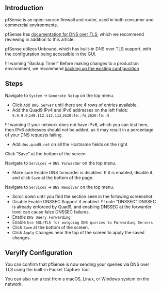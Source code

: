 ## Introduction

pfSense is an open-source firewall and router, used in both consumer and commercial environments.

pfSense has [documentation for DNS over TLS](https://docs.netgate.com/pfsense/en/latest/recipes/dns-over-tls.html), which we recommend reviewing in addition to this article.

pfSense utilizes Unbound, which has built-in DNS over TLS support, with the configuration being accessible in the GUI.

!!! warning "Backup Time!"
    Before making changes to a production environment, we recommend [backing up the existing configuration](https://docs.netgate.com/pfsense/en/latest/backup/configuration.html)

## Steps

Navigate to `System` -> `Generate Setup` on the top menu.

* Click `Add DNS Server` until there are 4 rows of entries available.
* Add the Quad9 IPv4 and IPv6 addresses on the left fields:
`9.9.9.9`,`149.112.112.112`,`2620:fe::fe`,`2620:fe::9`

!!! warning
    If your network does not have IPv6, which you can test here, then IPv6 addresses should not be added, as it may result in a percentage of your DNS requests failing.

* Add `dns.quad9.net` on all the Hostname fields on the right.

Click "Save" at the bottom of the screen.

Navigate to `Services` -> `DNS Forwarder` on the top menu.
* Make sure Enable DNS forwarder is disabled. If it is enabled, disable it, and click `Save` at the bottom of the page.

Navigate to `Services` -> `DNS Resolver` on the top menu.

* Scroll down until you find the section seen in the following screenshot.
* Disable Enable DNSSEC Support if enabled.
!!! note "DNSSEC"
    DNSSEC is already enforced by Quad9, and enabling DNSSEC at the forwarder level can cause false DNSSEC failures.
* Enable `DNS Query Forwarding`
* Enable `Use SSL/TLS for outgoing DNS queries to Forwarding Servers`
* Click `Save` at the bottom of the screen.
* Click `Apply` Changes near the top of the screen to apply the saved changes.

## Veryify Configuration

You can confirm that pfSense is now sending your queries via DNS over TLS using the built-in Packet Capture Tool.

You can also run a test from a macOS, Linux, or Windows system on the network.
